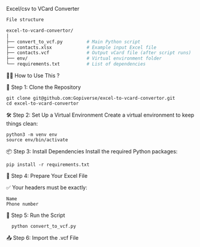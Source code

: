 Excel/csv to VCard Converter

```bash
File structure

excel-to-vcard-convertor/
│
├── convert_to_vcf.py         # Main Python script
├── contacts.xlsx             # Example input Excel file
├── contacts.vcf              # Output vCard file (after script runs)
├── env/                      # Virtual environment folder
└── requirements.txt          # List of dependencies
```


🧑‍💻 How to Use This ?

📌 Step 1: Clone the Repository

    git clone git@github.com:Gopiverse/excel-to-vcard-convertor.git
    cd excel-to-vcard-convertor

🛠️ Step 2: Set Up a Virtual Environment
   Create a virtual environment to keep things clean:

    python3 -m venv env
    source env/bin/activate

📦 Step 3: Install Dependencies
     Install the required Python packages:

    pip install -r requirements.txt

📁 Step 4: Prepare Your Excel File

  ✅ Your headers must be exactly:

    Name
    Phone number

🚀 Step 5: Run the Script

      python convert_to_vcf.py

📤 Step 6: Import the .vcf File


